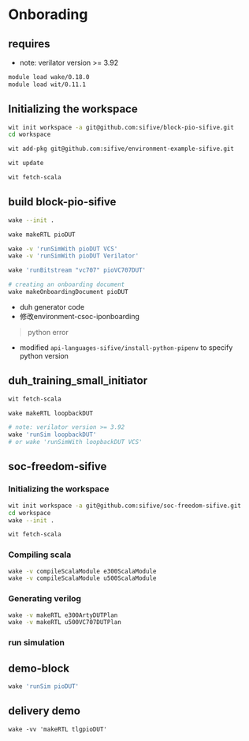 Onborading
==========

requires
--------------

- note: verilator version >= 3.92

```bash
module load wake/0.18.0
module load wit/0.11.1
```

Initializing the workspace
-----------------------------

```bash
wit init workspace -a git@github.com:sifive/block-pio-sifive.git
cd workspace

wit add-pkg git@github.com:sifive/environment-example-sifive.git

wit update

wit fetch-scala
```

build block-pio-sifive
------------------
```sh
wake --init .

wake makeRTL pioDUT

wake -v 'runSimWith pioDUT VCS'
wake -v 'runSimWith pioDUT Verilator'

wake 'runBitstream "vc707" pioVC707DUT'

# creating an onboarding document
wake makeOnboardingDocument pioDUT
```

- duh generator code
- 修改environment-csoc-iponboarding


> python error
- modified `api-languages-sifive/install-python-pipenv` to specify python version

duh_training_small_initiator
------------
```sh
wit fetch-scala

wake makeRTL loopbackDUT

# note: verilator version >= 3.92
wake 'runSim loopbackDUT'
# or wake 'runSimWith loopbackDUT VCS'
```

soc-freedom-sifive
-------------------------
### Initializing the workspace
```sh
wit init workspace -a git@github.com:sifive/soc-freedom-sifive.git
cd workspace
wake --init .

wit fetch-scala
```
### Compiling scala
```sh
wake -v compileScalaModule e300ScalaModule
wake -v compileScalaModule u500ScalaModule
```

### Generating verilog
```sh
wake -v makeRTL e300ArtyDUTPlan
wake -v makeRTL u500VC707DUTPlan
```

### run simulation


demo-block
------------
```sh
wake 'runSim pioDUT'
```

delivery demo
-----------------
```
wake -vv 'makeRTL tlgpioDUT'
```

